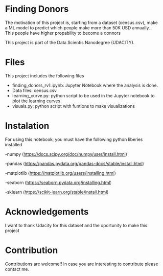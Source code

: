 # Finding Donors

The motivation of this project is, starting from a dataset (census.csv), make a ML model to predict which people make more than 50K USD annually. This people have higher propability to become a donnors 

This project is part of the Data Scientis Nanodegree (UDACITY).

# Files

This project includes the following files
- finding_donors_rv1.ipynb: Jupyter Notebook where the analysis is done.
- Data files: census.csv
- learning_curve.py: python script to be used in the Jupyter notebook to plot the learning curves
- visuals.py:  python script with funtions to make visualizations


# Instalation

For using this notebook, you must have the following python liberies installed

-numpy (https://docs.scipy.org/doc/numpy/user/install.html)

-pandas (https://pandas.pydata.org/pandas-docs/stable/install.html)

-matplotlib (https://matplotlib.org/users/installing.html)

-seaborn (https://seaborn.pydata.org/installing.html)

-sklearn (https://scikit-learn.org/stable/install.html)

# Acknowledgements
I want to thank Udacity for this dataset and the oportunity to make this project

# Contribution 
Contributions are welcome!! In case you are interesting to contribute please contact me.
